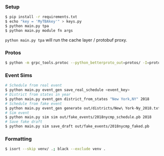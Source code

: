 ### Setup

```bash
$ pip install -r requirements.txt
$ echo "key = 'MyTBAkey'" > keys.py
$ python main.py tpa
$ python main.py module fn args
```

`python main.py tpa` will run the cache layer / protobuf proxy.

### Protos

```bash
$ python -m grpc_tools.protoc --python_betterproto_out=protos/ -I=protos/ protos/*.proto
```

### Event Sims

```bash
# Schedule from real event
$ python main.py event_gen save_real_schedule <event_key>
# District from states in year
$ python main.py event_gen district_from_states "New York,NY" 2018
# Schedule from fake event
$ python main.py event_gen generate out/districts/New\ York-Ny_2018.txt 2018nycmp
# Sim event
$ python main.py sim sim out/fake_events/2018nycmp_schedule.pb 2018
# Save fake draft
$ python main.py sim save_draft out/fake_events/2018nycmp_faked.pb
```

### Formatting

```bash
$ isort --skip venv/ .; black --exclude venv .
```
